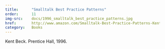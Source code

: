 ```yaml
---
title:      "Smalltalk Best Practice Patterns"
order:      11
img-src:    docs/1996_smalltalk_best_practice_patterns.jpg
href:       http://www.amazon.com/Smalltalk-Best-Practice-Patterns-Kent/dp/013476904X
category:   Books
---
```

Kent Beck. Prentice Hall, 1996.
